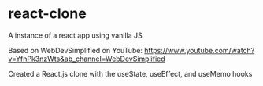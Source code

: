 # react-clone
A instance of a react app using vanilla JS

Based on WebDevSimplified on YouTube: https://www.youtube.com/watch?v=YfnPk3nzWts&ab_channel=WebDevSimplified

Created a React.js clone with the useState, useEffect, and useMemo hooks
